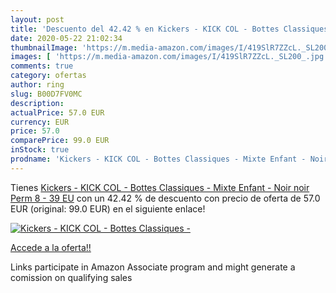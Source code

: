 ```yaml
---
layout: post
title: 'Descuento del 42.42 % en Kickers - KICK COL - Bottes Classiques -'
date: 2020-05-22 21:02:34
thumbnailImage: 'https://m.media-amazon.com/images/I/419SlR7ZZcL._SL200_.jpg'
images: [ 'https://m.media-amazon.com/images/I/419SlR7ZZcL._SL200_.jpg' ]
comments: true
category: ofertas
author: ring
slug: B00D7FV0MC
description:
actualPrice: 57.0 EUR
currency: EUR
price: 57.0
comparePrice: 99.0 EUR
inStock: true
prodname: 'Kickers - KICK COL - Bottes Classiques - Mixte Enfant - Noir  noir Perm 8  - 39 EU'
---
```


Tienes [Kickers - KICK COL - Bottes Classiques - Mixte Enfant - Noir  noir Perm 8  - 39 EU](https://www.amazon.fr/dp/B00D7FV0MC/?tag=tolees0d-21) con un 42.42 % de descuento con precio de oferta de 57.0 EUR (original: 99.0 EUR) en el siguiente enlace!

[![Kickers - KICK COL - Bottes Classiques -](https://m.media-amazon.com/images/I/419SlR7ZZcL._SL200_.jpg)](https://www.amazon.fr/dp/B00D7FV0MC/?tag=tolees0d-21)

[Accede a la oferta!!](https://www.amazon.fr/dp/B00D7FV0MC/?tag=tolees0d-21)

Links participate in Amazon Associate program and might generate a comission on qualifying sales


